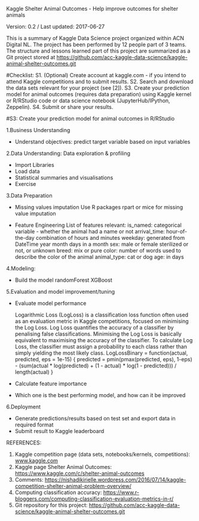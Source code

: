Kaggle Shelter Animal Outcomes - Help improve outcomes for shelter animals

Version: 0.2 / Last updated: 2017-06-27

This is a summary of Kaggle Data Science project organized within ACN Digital NL.
The project has been performed by 12 people part of 3 teams. The structure and lessons learned part of this project are summarized as a Git project stored at https://github.com/acc-kaggle-data-science/kaggle-animal-shelter-outcomes.git

#Checklist:
S1. (Optional) Create account at kaggle.com - if you intend to attend Kaggle competitions and to submit results.
S2. Search and download the data sets relevant for your project (see [2]).
S3. Create your prediction model for animal outcomes (requires data preparation) using Kaggle kernel or R/RStudio code or data science notebook (JupyterHub/IPython, Zeppelin).
S4. Submit or share your results.

#S3: Create your prediction model for animal outcomes in R/RStudio

1.Business Understanding
- Understand objectives: predict target variable based on input variables

2.Data Understanding: Data exploration & profiling
- Import Libraries
- Load data
- Statistical summaries and visualisations
- Exercise

3.Data Preparation
- Missing values imputation
	Use R packages rpart or mice for missing value imputation
	
- Feature Engineering
   List of features relevant:
    is_named: categorical variable - whether the animal had a name or not
    arrival_time: hour-of-the-day combination of hours and minutes
    weekday: generated from DateTime
    year
    month
    days in a month
    sex: male or female
    sterilized or not, or unknown
    breed: mix or pure
    color: number of words used to describe the color of the animal
    animal_type: cat or dog
    age: in days

4.Modeling:
- Build the model
	randomForest
	XGBoost

5.Evaluation and model improvement/tuning
- Evaluate model performance

	Logarithmic Loss (LogLoss) is a classification loss function often used as an evaluation metric in Kaggle competitions, focused on minimising the Log Loss.
	Log Loss quantifies the accuracy of a classifier by penalising false classifications. Minimising the Log Loss is basically equivalent to maximising the accuracy of the classifier.
	To calculate Log Loss, the classifier must assign a probability to each class rather than simply yielding the most likely class.
		LogLossBinary = function(actual, predicted, eps = 1e-15) {
			predicted = pmin(pmax(predicted, eps), 1-eps)
			- (sum(actual * log(predicted) + (1 - actual) * log(1 - predicted))) / length(actual)
			}

- Calculate feature importance
- Which one is the best performing model, and how can it be improved

6.Deployment
- Generate predictions/results based on test set and export data in required format
- Submit result to Kaggle leaderboard 

REFERENCES:
1. Kaggle competition page (data sets, notebooks/kernels, competitions): www.kaggle.com 
2. Kaggle page Shelter Animal Outcomes: https://www.kaggle.com/c/shelter-animal-outcomes
3. Comments: https://nishadikirielle.wordpress.com/2016/07/14/kaggle-competition-shelter-animal-problem-overview/
4. Computing classification accuracy: https://www.r-bloggers.com/computing-classification-evaluation-metrics-in-r/
5. Git repository for this project: https://github.com/acc-kaggle-data-science/kaggle-animal-shelter-outcomes.git